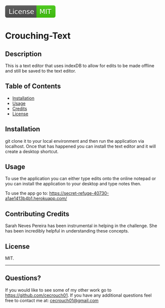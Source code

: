 ![Badge](./assets/badge.svg)
  # Crouching-Text

  ## Description
  This is a text editor that uses indexDB to allow for edits to be made offline and still be saved to the text editor.

  ## Table of Contents
  - [Installation](#installation)
  - [Usage](#usage)
  - [Credits](#contributing-credits)
  - [License](#license)

  ## Installation
  git clone it to your local environment and then run the application via localhost. Once that has happened you can install the text editor and it will create a desktop shortcut. 

  ## Usage
  To use the application you can either type edits onto the online notepad or you can install the application to your desktop and type notes then. 

  

  To use the app go to: https://secret-refuge-40730-a1ae1413b4b1.herokuapp.com/



  ## Contributing Credits
  Sarah Neves Pereira has been instrumental in helping in the challenge. She has been incredibly helpful in understanding these concepts. 

  ## License

  MIT.
 
  ---
  ## Questions?
  If you would like to see some of my other work go to https://github.com/cecrouch01.
  If you have any additional questions feel free to contact me at: cecrouch01@gmail.com
  